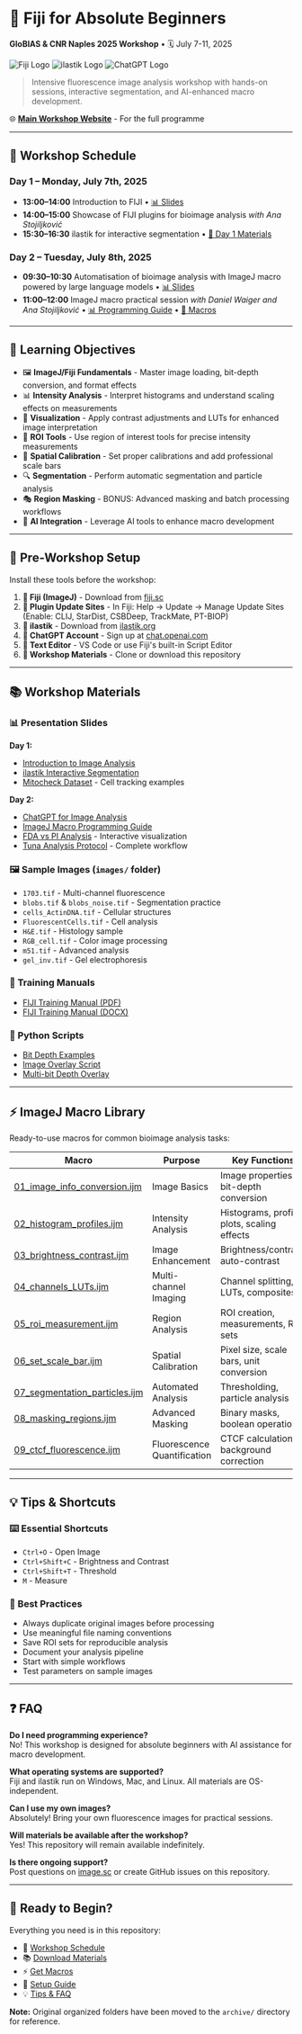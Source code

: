 # 🧬 Fiji for Absolute Beginners

**GloBIAS & CNR Naples 2025 Workshop** • 🗓️ July 7-11, 2025

![Fiji Logo](assets/logos/fiji-logo.png) ![ilastik Logo](assets/logos/ilastik-logo.png) ![ChatGPT Logo](assets/logos/chatgpt-logo.webp)

> Intensive fluorescence image analysis workshop with hands-on sessions, interactive segmentation, and AI-enhanced macro development.

🌐 **[Main Workshop Website](https://globias-bioimageanalysts.github.io/Fluorescence_image_analysis_workshop-GloBIAS_CNR_Naples_2025/)** - For the full programme

---

## 📅 Workshop Schedule

### Day 1 – Monday, July 7th, 2025
- **13:00–14:00** Introduction to FIJI • [📊 Slides](slides/Day1/01_Introduction_to_Image_Analysis.pptx)
- **14:00–15:00** Showcase of FIJI plugins for bioimage analysis *with Ana Stojiljković*
- **15:30–16:30** ilastik for interactive segmentation • [📁 Day 1 Materials](slides/Day1/)

### Day 2 – Tuesday, July 8th, 2025
- **09:30–10:30** Automatisation of bioimage analysis with ImageJ macro powered by large language models • [📊 Slides](slides/Day2/Enhancing_Image_Analysis_Communication_with_ChatGPT_with_Speaker_Notes.pptx)
- **11:00–12:00** ImageJ macro practical session *with Daniel Waiger and Ana Stojiljković* • [📊 Programming Guide](slides/Day2/2020418_ImageJMacro.pdf) • [📄 Macros](macros/)

---

## 🎯 Learning Objectives

- 🖼️ **ImageJ/Fiji Fundamentals** - Master image loading, bit-depth conversion, and format effects
- 📊 **Intensity Analysis** - Interpret histograms and understand scaling effects on measurements
- 🎨 **Visualization** - Apply contrast adjustments and LUTs for enhanced image interpretation
- 📏 **ROI Tools** - Use region of interest tools for precise intensity measurements
- 📐 **Spatial Calibration** - Set proper calibrations and add professional scale bars
- 🔍 **Segmentation** - Perform automatic segmentation and particle analysis
- 🎭 **Region Masking** - BONUS: Advanced masking and batch processing workflows
- 🤖 **AI Integration** - Leverage AI tools to enhance macro development

---

## 🔧 Pre-Workshop Setup

Install these tools before the workshop:

1. **🔬 Fiji (ImageJ)** - Download from [fiji.sc](https://fiji.sc/)
2. **🧩 Plugin Update Sites** - In Fiji: Help → Update → Manage Update Sites (Enable: CLIJ, StarDist, CSBDeep, TrackMate, PT-BIOP)
3. **🤖 ilastik** - Download from [ilastik.org](https://www.ilastik.org/download.html)
4. **🧠 ChatGPT Account** - Sign up at [chat.openai.com](https://chat.openai.com/)
5. **📝 Text Editor** - VS Code or use Fiji's built-in Script Editor
6. **📁 Workshop Materials** - Clone or download this repository

---

## 📚 Workshop Materials

### 📊 Presentation Slides
**Day 1:**
- [Introduction to Image Analysis](slides/Day1/01_Introduction_to_Image_Analysis.pptx)
- [ilastik Interactive Segmentation](slides/Day1/Ilastik%20%E2%80%93%20The%20Interactive%20Learning%20And%20Segmentation%20Toolkit.pptx)
- [Mitocheck Dataset](slides/Day1/mitocheck/) - Cell tracking examples

**Day 2:**
- [ChatGPT for Image Analysis](slides/Day2/Enhancing_Image_Analysis_Communication_with_ChatGPT_with_Speaker_Notes.pptx)
- [ImageJ Macro Programming Guide](slides/Day2/2020418_ImageJMacro.pdf)
- [FDA vs PI Analysis](slides/Day2/FDA_vs_PI_Scatter_Plot_Combined.html) - Interactive visualization
- [Tuna Analysis Protocol](slides/Day2/Tuna_Analysis_Protocol_Modern.html) - Complete workflow

### 🖼️ Sample Images (`images/` folder)
- `1703.tif` - Multi-channel fluorescence
- `blobs.tif` & `blobs_noise.tif` - Segmentation practice
- `cells_ActinDNA.tif` - Cellular structures
- `FluorescentCells.tif` - Cell analysis
- `H&E.tif` - Histology sample
- `RGB_cell.tif` - Color image processing
- `m51.tif` - Advanced analysis
- `gel_inv.tif` - Gel electrophoresis

### 📖 Training Manuals
- [FIJI Training Manual (PDF)](manuals/FIJI%20training.pdf)
- [FIJI Training Manual (DOCX)](manuals/FIJI%20training.docx)

### 🐍 Python Scripts
- [Bit Depth Examples](python%20library/Script%201%20-%20Bit%20Depth%20Examples.py)
- [Image Overlay Script](python%20library/Script%202%20-%20Overlay%20on%20Original%20Image.py)
- [Multi-bit Depth Overlay](python%20library/Script%202%20-%20Overlay%20on%20Original%20Image%20-%20all%20bit%20depths.py)

---

## ⚡ ImageJ Macro Library

Ready-to-use macros for common bioimage analysis tasks:

| Macro | Purpose | Key Functions |
|-------|---------|---------------|
| [01_image_info_conversion.ijm](macros/01_image_info_conversion.ijm) | Image Basics | Image properties, bit-depth conversion |
| [02_histogram_profiles.ijm](macros/02_histogram_profiles.ijm) | Intensity Analysis | Histograms, profile plots, scaling effects |
| [03_brightness_contrast.ijm](macros/03_brightness_contrast.ijm) | Image Enhancement | Brightness/contrast, auto-contrast |
| [04_channels_LUTs.ijm](macros/04_channels_LUTs.ijm) | Multi-channel Imaging | Channel splitting, LUTs, composites |
| [05_roi_measurement.ijm](macros/05_roi_measurement.ijm) | Region Analysis | ROI creation, measurements, ROI sets |
| [06_set_scale_bar.ijm](macros/06_set_scale_bar.ijm) | Spatial Calibration | Pixel size, scale bars, unit conversion |
| [07_segmentation_particles.ijm](macros/07_segmentation_particles.ijm) | Automated Analysis | Thresholding, particle analysis |
| [08_masking_regions.ijm](macros/08_masking_regions.ijm) | Advanced Masking | Binary masks, boolean operations |
| [09_ctcf_fluorescence.ijm](macros/09_ctcf_fluorescence.ijm) | Fluorescence Quantification | CTCF calculation, background correction |

---

## 💡 Tips & Shortcuts

### ⌨️ Essential Shortcuts
- `Ctrl+O` - Open Image
- `Ctrl+Shift+C` - Brightness and Contrast
- `Ctrl+Shift+T` - Threshold
- `M` - Measure

### 🎯 Best Practices
- Always duplicate original images before processing
- Use meaningful file naming conventions
- Save ROI sets for reproducible analysis
- Document your analysis pipeline
- Start with simple workflows
- Test parameters on sample images

---

## ❓ FAQ

**Do I need programming experience?**  
No! This workshop is designed for absolute beginners with AI assistance for macro development.

**What operating systems are supported?**  
Fiji and ilastik run on Windows, Mac, and Linux. All materials are OS-independent.

**Can I use my own images?**  
Absolutely! Bring your own fluorescence images for practical sessions.

**Will materials be available after the workshop?**  
Yes! This repository will remain available indefinitely.

**Is there ongoing support?**  
Post questions on [image.sc](https://forum.image.sc/) or create GitHub issues on this repository.

---

## 🚀 Ready to Begin?

Everything you need is in this repository:
- 📅 [Workshop Schedule](#-workshop-schedule)
- 📚 [Download Materials](#-workshop-materials)
- ⚡ [Get Macros](#-imagej-macro-library)
- 🔧 [Setup Guide](#-pre-workshop-setup)
- 💡 [Tips & FAQ](#-tips--shortcuts)

**Note:** Original organized folders have been moved to the `archive/` directory for reference.
